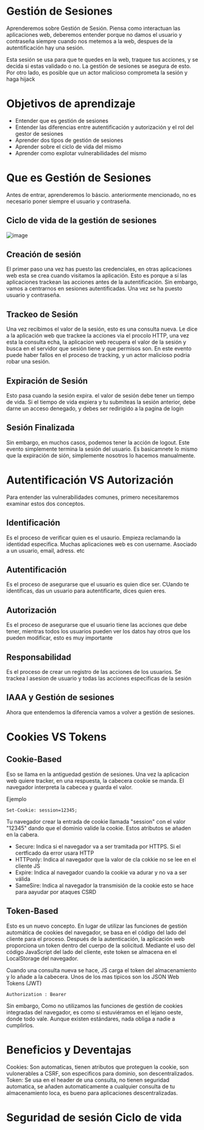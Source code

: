 # Gestión de Sesiones

Aprenderemos sobre Gestión de Sesión. Piensa como interactuan las aplicaciones web, deberemos entender porque no damos el usuario y contraseña siempre cuando nos metemos a la web, despues de la autentificación hay una sesión.

Esta sesión se usa para que te quedes en la web, traquee tus acciones, y se decida si estas validado o no. La gestión de sesiones se asegura de esto. Por otro lado, es posible que un actor malicioso comprometa la sesión y haga hijack

# Objetivos de aprendizaje

- Entender que es gestión de sesiones
- Entender las diferencias entre autentificación y autorización y el rol del gestor de sesiones
- Aprender dos tipos de gestión de sesiones
- Aprender sobre el ciclo de vida del mismo
- Aprender como explotar vulnerabilidades del mismo

# Que es Gestión de Sesiones

Antes de entrar, aprenderemos lo báscio. anteriormente mencionado, no es necesario poner siempre el usuario y contraseña. 

## Ciclo de vida de la gestión de sesiones

![image](https://github.com/user-attachments/assets/67c03bc7-9096-409d-bb9e-687ed907e5ad)

## Creación de sesión

El primer paso una vez has puesto las credenciales, en otras aplicaciones web esta se crea cuando visitamos la aplicación. Esto es porque a sí las aplicaciones trackean las acciones antes de la autentificación. Sin embargo, vamos a centrarnos en sesiones autentificadas. Una vez se ha puesto usuario y contraseña.

## Trackeo de Sesión

Una vez recibimos el valor de la sesión, esto es una consulta nueva. Le dice a la aplicación web que trackee la acciones via el procolo HTTP, una vez esta la consulta echa, la aplicacion web recupera el valor de la sesión y busca en el servidor que sesión tiene y que permisos son. En este evento puede haber fallos en el proceso de tracking, y un actor malicioso podria robar una sesión.

## Expiración de Sesión

Esto pasa cuando la sesión expira. el valor de sesión debe tener un tiempo de vida. Si el tiempo de vida expiera y tu submiteas la sesión anterior, debe darne un acceso denegado, y debes ser redirigido a la pagina de login

## Sesión Finalizada

Sin embargo, en muchos casos, podemos tener la acción de logout. Este evento simplemente termina la sesión del usuario. Es basicamnete lo mismo que la expiración de sión, simplemente nosotros lo hacemos manualmente.

# Autentificación VS Autorización

Para entender las vulnerabilidades comunes, primero necesitaremos examinar estos dos conceptos.

## Identificación

Es el proceso de verificar quien es el usaurio. Empieza reclamando la identidad especifica. Muchas aplicaciones web es con username. Asociado a un usuario, email, adress. etc

## Autentificación

Es el proceso de asegurarse que el usuario es quien dice ser. CUando te identificas, das un usuario para autentificarte, dices quien eres.

## Autorización

Es el proceso de asegurarse que el usuario tiene las acciones que debe tener, mientras todos los usuarios pueden ver los datos hay otros que los pueden modificar, esto es muy importante

## Responsabilidad

Es el proceso de crear un registro de las acciones de los usuarios. Se trackea l asesion de usuario y todas las acciones especificas de la sesión

## IAAA y Gestión de sesiones

Ahora que entendemos la diferencia vamos a volver a gestión de sesiones.

# Cookies VS Tokens

## Cookie-Based 

Eso se llama en la antiguedad gestión de sesiones. Una vez la aplicacion web quiere tracker, en una respuesta, la cabecera cookie se manda. El navegador interpreta la cabecea y guarda el valor.

Ejemplo

```
Set-Cookie: session=12345;
```

Tu navegador crear la entrada de cookie llamada "session" con el valor "12345" dando que el dominio valide la cookie. Estos atributos se añaden en la cabera.

- Secure: Indica si el navegador va a ser tramitada por HTTPS. Si el certficado da error usara HTTP
- HTTPonly: Indica al navegador que la valor de cla cokkie no se lee en el cliente JS
- Expire: Indica al navegador cuando la cookie va adurar y no va a ser válida
- SameSire: Indica al navegador la transmisión de la cookie esto se hace para aayudar por ataques CSRD

## Token-Based

Esto es un nuevo concepto. En lugar de utilizar las funciones de gestión automática de cookies del navegador, se basa en el código del lado del cliente para el proceso. Después de la autenticación, la aplicación web proporciona un token dentro del cuerpo de la solicitud. Mediante el uso del código JavaScript del lado del cliente, este token se almacena en el LocalStorage del navegador.

Cuando una consulta nueva se hace, JS carga el token del almacenamiento y lo añade a la cabecera. Unos de los mas tipicos son los JSON Web Tokens (JWT)

```
Authorization : Bearer
```

Sin embargo, Como no utilizamos las funciones de gestión de cookies integradas del navegador, es como si estuviéramos en el lejano oeste, donde todo vale. Aunque existen estándares, nada obliga a nadie a cumplirlos.

# Beneficios y Deventajas

Cookies: Son automaticas, tienen atributos que proteguen la cookie, son vulonerables a CSRF, son especificos para dominio, son descentralizados.
Token: Se usa en el header de una consulta, no tienen seguridad automatica, se añaden automaticamente a cualquier consulta de tu almacenamiento loca, es bueno para aplicaciones descentralizadas.

# Seguridad de sesión Ciclo de vida


